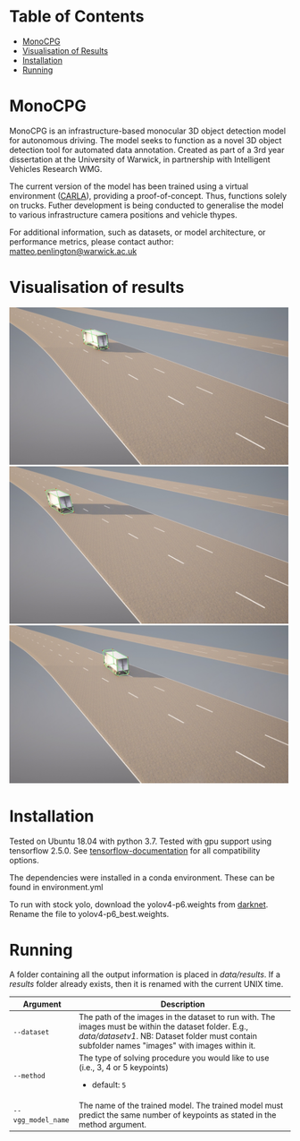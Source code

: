 # Table of Contents  
- [MonoCPG](#monocpg)  
- [Visualisation of Results](#visualisation-of-results)
- [Installation](#installation)
- [Running](#running)

# MonoCPG
MonoCPG is an infrastructure-based monocular 3D object detection model for autonomous driving. The model seeks to function as a novel 3D object detection tool for automated data annotation. Created as part of a 3rd year dissertation at the University of Warwick, in partnership with Intelligent Vehicles Research WMG. 

The current version of the model has been trained using a virtual environment ([CARLA](https://carla.org/)), providing a proof-of-concept. Thus, functions solely on trucks. Futher development is being conducted to generalise the model to various infrastructure camera positions and vehicle thypes.

For additional information, such as datasets, or model architecture, or performance metrics, please contact author: matteo.penlington@warwick.ac.uk 

# Visualisation of results
<img src="https://github.com/matteop65/MonoCPG/blob/main/result_image1.jpg" alt="SampleInputImage" width="500"/>
<img src="https://github.com/matteop65/MonoCPG/blob/main/result_image2.jpg" alt="SampleInputImage" width="500"/>
<img src="https://github.com/matteop65/MonoCPG/blob/main/result_image3.jpg" alt="SampleInputImage" width="500"/>


# Installation
Tested on Ubuntu 18.04 with python 3.7. Tested with gpu support using tensorflow 2.5.0. See [tensorflow-documentation](https://www.tensorflow.org/install/source#gpu) for all compatibility options.

The dependencies were installed in a conda environment. These can be found in environment.yml

To run with stock yolo, download the yolov4-p6.weights from [darknet](https://github.com/AlexeyAB/darknet/#pre-trained-models). Rename the file to yolov4-p6_best.weights. 

# Running

A folder containing all the output information is placed in *data/results*. If a *results* folder already exists, then it is renamed with the current UNIX time. 

| Argument | Description |
| --- | --- |
| `--dataset` | The path of the images in the dataset to run with. The images must be within the dataset folder. E.g., *data/datasetv1*. NB: Dataset folder must contain subfolder names "images" with images within it. </li></ul> |
| `--method` | The type of solving procedure you would like to use (i.e., 3, 4 or 5 keypoints) <ul><li>default: `5` </li></ul> |
| `--vgg_model_name` | The name of the trained model. The trained model must predict the same number of keypoints as stated in the method argument.|

